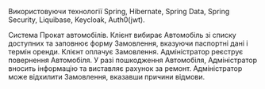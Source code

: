  Використовуючи технології Spring, Hibernate, Spring Data, Spring Security, Liquibase, Keycloak, Auth0(jwt). 

Система Прокат автомобілів. Клієнт вибирає Автомобіль зі списку доступних та заповнює форму Замовлення, вказуючи паспортні дані і термін оренди.
Клієнт оплачує Замовлення. Адміністратор реєструє повернення Автомобіля. У разі пошкодження Автомобіля, Адміністратор вносить інформацію та виставляє рахунок за ремонт.
Адміністратор може відхилити Замовлення, вказавши причини відмови. 
